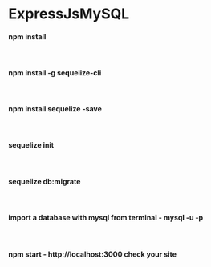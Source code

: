 # ExpressJsMySQL
<h4>npm install</h4><br>
<h4>npm install -g sequelize-cli</h4><br>
<h4>npm install sequelize -save</h4><br>
<h4>sequelize init</h4><br>
<h4>sequelize db:migrate</h4><br>
<h4>import a database with mysql from terminal - mysql -u <username> -p <databasename> <filename.sql> <h4><br>
<h4>npm start - http://localhost:3000 check your site</h4><br>
